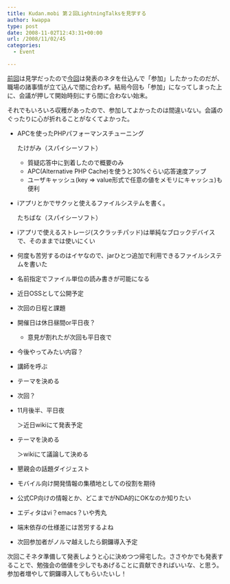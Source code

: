 ```yaml
---
title: Kudan.mobi 第２回LightningTalksを見学する
author: kwappa
type: post
date: 2008-11-02T12:43:31+00:00
url: /2008/11/02/45
categories:
  - Event

---
```

[前回][1]は見学だったので[今回][2]は発表のネタを仕込んで「参加」したかったのだが、職場の諸事情が立て込んで間に合わず。結局今回も「参加」になってしまった上に、会議が押して開始時刻にすら間に合わない始末。

それでもいろいろ収穫があったので、参加してよかったのは間違いない。会議のぐったりに心が折れることがなくてよかった。

<!--more-->

  * APCを使ったPHPパフォーマンスチューニング
  
    たけがみ（スパイシーソフト）</p> 
      * 質疑応答中に到着したので概要のみ
      * APC(Alternative PHP Cache)を使うと30%ぐらい応答速度アップ
      * ユーザキャッシュ(key => value形式で任意の値をメモリにキャッシュ)も便利
  * iアプリとかでサクッと使えるファイルシステムを書く。
  
    たちばな（スパイシーソフト）
  * iアプリで使えるストレージ(スクラッチパッド)は単純なブロックデバイスで、そのままでは使いにくい
  * 何度も苦労するのはイヤなので、jarひとつ追加で利用できるファイルシステムを書いた
  * 名前指定でファイル単位の読み書きが可能になる
  * 近日OSSとして公開予定 

  * 次回の日程と課題
  * 開催日は休日昼間or平日夜？ 
      * 意見が割れたが次回も平日夜で
  * 今後やってみたい内容？
  * 講師を呼ぶ
  * テーマを決める

  * 次回？
  * 11月後半、平日夜
  
    ＞近日wikiにて発表予定
  * テーマを決める
  
    ＞wikiにて議論して決める

  * 懇親会の話題ダイジェスト
  * モバイル向け開発情報の集積地としての役割を期待
  * 公式CP向けの情報とか、どこまでがNDA的にOKなのか知りたい
  * エディタはvi？emacs？いや秀丸
  * 端末依存の仕様差には苦労するよね
  * 次回参加者がノルマ越えしたら銅鑼導入予定

次回こそネタ準備して発表しようと心に決めつつ帰宅した。ささやかでも発表することで、勉強会の価値を少しでもあげることに貢献できればいいな、と思う。参加者増やして銅鑼導入してもらいたいし！

 [1]: http://kwappa.txt-nifty.com/blog/2008/09/kudanmobi-light.html
 [2]: http://kudan.mobi/index.php?%E7%AC%AC2%E5%9B%9ELightningTalks
